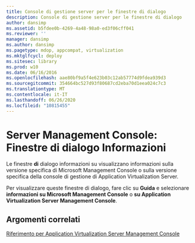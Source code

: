 ```yaml
---
title: Console di gestione server per le finestre di dialogo
description: Console di gestione server per le finestre di dialogo
author: dansimp
ms.assetid: b5fdee0b-4269-4a48-98a0-ed3f06cff041
ms.reviewer: ''
manager: dansimp
ms.author: dansimp
ms.pagetype: mdop, appcompat, virtualization
ms.mktglfcycl: deploy
ms.sitesec: library
ms.prod: w10
ms.date: 06/16/2016
ms.openlocfilehash: aae80bf9a5f4e623b03c12ab57774d9fdea939d3
ms.sourcegitcommit: 354664bc527d93f80687cd2eba70d1eea024c7c3
ms.translationtype: MT
ms.contentlocale: it-IT
ms.lasthandoff: 06/26/2020
ms.locfileid: "10815455"
---
```

# Server Management Console: Finestre di dialogo Informazioni


Le finestre **di** dialogo informazioni su visualizzano informazioni sulla versione specifica di Microsoft Management Console o sulla versione specifica della console di gestione di Application Virtualization Server.

Per visualizzare queste finestre di dialogo, fare clic su **Guida** e selezionare **informazioni su Microsoft Management Console** o **su Application Virtualization Server Management Console**.

## Argomenti correlati


[Riferimento per Application Virtualization Server Management Console](application-virtualization-server-management-console-reference.md)

 

 





